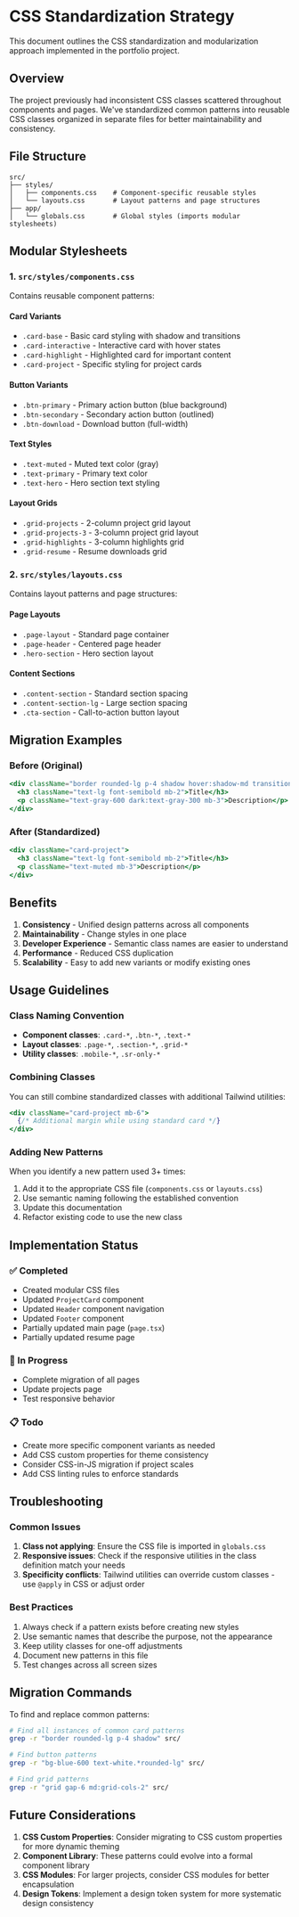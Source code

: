 # CSS Standardization Strategy

This document outlines the CSS standardization and modularization approach implemented in the portfolio project.

## Overview

The project previously had inconsistent CSS classes scattered throughout components and pages. We've standardized common patterns into reusable CSS classes organized in separate files for better maintainability and consistency.

## File Structure

```
src/
├── styles/
│   ├── components.css    # Component-specific reusable styles
│   └── layouts.css       # Layout patterns and page structures
├── app/
│   └── globals.css       # Global styles (imports modular stylesheets)
```

## Modular Stylesheets

### 1. `src/styles/components.css`

Contains reusable component patterns:

#### Card Variants
- `.card-base` - Basic card styling with shadow and transitions
- `.card-interactive` - Interactive card with hover states
- `.card-highlight` - Highlighted card for important content
- `.card-project` - Specific styling for project cards

#### Button Variants
- `.btn-primary` - Primary action button (blue background)
- `.btn-secondary` - Secondary action button (outlined)
- `.btn-download` - Download button (full-width)

#### Text Styles
- `.text-muted` - Muted text color (gray)
- `.text-primary` - Primary text color
- `.text-hero` - Hero section text styling

#### Layout Grids
- `.grid-projects` - 2-column project grid layout
- `.grid-projects-3` - 3-column project grid layout
- `.grid-highlights` - 3-column highlights grid
- `.grid-resume` - Resume downloads grid

### 2. `src/styles/layouts.css`

Contains layout patterns and page structures:

#### Page Layouts
- `.page-layout` - Standard page container
- `.page-header` - Centered page header
- `.hero-section` - Hero section layout

#### Content Sections
- `.content-section` - Standard section spacing
- `.content-section-lg` - Large section spacing
- `.cta-section` - Call-to-action button layout

## Migration Examples

### Before (Original)
```jsx
<div className="border rounded-lg p-4 shadow hover:shadow-md transition-shadow">
  <h3 className="text-lg font-semibold mb-2">Title</h3>
  <p className="text-gray-600 dark:text-gray-300 mb-3">Description</p>
</div>
```

### After (Standardized)
```jsx
<div className="card-project">
  <h3 className="text-lg font-semibold mb-2">Title</h3>
  <p className="text-muted mb-3">Description</p>
</div>
```

## Benefits

1. **Consistency** - Unified design patterns across all components
2. **Maintainability** - Change styles in one place
3. **Developer Experience** - Semantic class names are easier to understand
4. **Performance** - Reduced CSS duplication
5. **Scalability** - Easy to add new variants or modify existing ones

## Usage Guidelines

### Class Naming Convention
- **Component classes**: `.card-*`, `.btn-*`, `.text-*`
- **Layout classes**: `.page-*`, `.section-*`, `.grid-*`
- **Utility classes**: `.mobile-*`, `.sr-only-*`

### Combining Classes
You can still combine standardized classes with additional Tailwind utilities:

```jsx
<div className="card-project mb-6">
  {/* Additional margin while using standard card */}
</div>
```

### Adding New Patterns

When you identify a new pattern used 3+ times:

1. Add it to the appropriate CSS file (`components.css` or `layouts.css`)
2. Use semantic naming following the established convention
3. Update this documentation
4. Refactor existing code to use the new class

## Implementation Status

### ✅ Completed
- Created modular CSS files
- Updated `ProjectCard` component
- Updated `Header` component navigation
- Updated `Footer` component
- Partially updated main page (`page.tsx`)
- Partially updated resume page

### 🔄 In Progress
- Complete migration of all pages
- Update projects page
- Test responsive behavior

### 📋 Todo
- Create more specific component variants as needed
- Add CSS custom properties for theme consistency
- Consider CSS-in-JS migration if project scales
- Add CSS linting rules to enforce standards

## Troubleshooting

### Common Issues

1. **Class not applying**: Ensure the CSS file is imported in `globals.css`
2. **Responsive issues**: Check if the responsive utilities in the class definition match your needs
3. **Specificity conflicts**: Tailwind utilities can override custom classes - use `@apply` in CSS or adjust order

### Best Practices

1. Always check if a pattern exists before creating new styles
2. Use semantic names that describe the purpose, not the appearance
3. Keep utility classes for one-off adjustments
4. Document new patterns in this file
5. Test changes across all screen sizes

## Migration Commands

To find and replace common patterns:

```bash
# Find all instances of common card patterns
grep -r "border rounded-lg p-4 shadow" src/

# Find button patterns
grep -r "bg-blue-600 text-white.*rounded-lg" src/

# Find grid patterns
grep -r "grid gap-6 md:grid-cols-2" src/
```

## Future Considerations

1. **CSS Custom Properties**: Consider migrating to CSS custom properties for more dynamic theming
2. **Component Library**: These patterns could evolve into a formal component library
3. **CSS Modules**: For larger projects, consider CSS modules for better encapsulation
4. **Design Tokens**: Implement a design token system for more systematic design consistency 